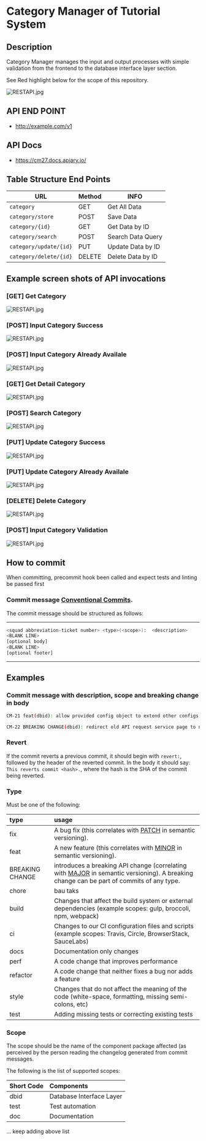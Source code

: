 # Category Manager of Tutorial System

## Description 

Category Manager manages the input and output processes with simple validation from the frontend to the database interface layer section.

See Red highlight below for the scope of this repository.

![RESTAPI.jpg](images/Content_Manager.png)

## API END POINT
* http://example.com/v1

## API Docs
* https://cm27.docs.apiary.io/

## Table Structure End Points
| URL                            | Method | INFO              |
| ------------------------------ | ------ | ----------------- |
| `category`             | GET    | Get All Data      |
| `category/store`       | POST   | Save Data         |
| `category/{id}`        | GET    | Get Data by ID    |
| `category/search`      | POST   | Search Data Query |
| `category/update/{id}` | PUT    | Update Data by ID |
| `category/delete/{id}` | DELETE | Delete Data by ID |


## Example screen shots of API invocations

### [GET] Get Category
![RESTAPI.jpg](images/01-get-category.png)

### [POST] Input Category Success
![RESTAPI.jpg](images/02-post-category-success.png)

### [POST] Input Category Already Availale
![RESTAPI.jpg](images/03-post-category-already-available.png)

### [GET] Get Detail Category
![RESTAPI.jpg](images/04-get-detail-category.png)

### [POST] Search Category
![RESTAPI.jpg](images/05-post-search-category.png)

### [PUT] Update Category Success
![RESTAPI.jpg](images/06-put-update-category-success.png)

### [PUT] Update Category Already Availale
![RESTAPI.jpg](images/07-put-update-category-already-availabe.png)

### [DELETE] Delete Category
![RESTAPI.jpg](images/08-delete-category.png)

### [POST] Input Category Validation
![RESTAPI.jpg](images/09-post-category-validation.png)


## How to commit

When committing, precommit hook been called and expect tests and linting be passed first

### Commit message [Conventional Commits](https://conventionalcommits.org/).

The commit message should be structured as follows:

---

```bash
<squad abbreviation-ticket number> <type>(<scope>):  <description>
<BLANK LINE>
[optional body]
<BLANK LINE>
[optional footer]
```

---

## Examples

### Commit message with description, scope and breaking change in body

```bash
CM-21 feat(dbid): allow provided config object to extend other configs

CM-22 BREAKING CHANGE(dbid): redirect old API request service page to new version
```

### Revert

If the commit reverts a previous commit, it should begin with `revert:`, followed by the header of the reverted commit. In the body it should say: `This reverts commit <hash>.`, where the hash is the SHA of the commit being reverted.

### Type

Must be one of the following:

| type            | usage                                                                                                                                                                 |
| :-------------- | :-------------------------------------------------------------------------------------------------------------------------------------------------------------------- |
| fix             | A bug fix (this correlates with [PATCH](http://semver.org/#summary) in semantic versioning).                                                                          |
| feat            | A new feature (this correlates with [MINOR](http://semver.org/#summary) in semantic versioning).                                                                      |
| BREAKING CHANGE | introduces a breaking API change (correlating with [MAJOR](http://semver.org/#summary) in semantic versioning). A breaking change can be part of commits of any type. |
| chore           | bau taks                                                                                                                                                              |
| build           | Changes that affect the build system or external dependencies (example scopes: gulp, broccoli, npm, webpack)                                                          |
| ci              | Changes to our CI configuration files and scripts (example scopes: Travis, Circle, BrowserStack, SauceLabs)                                                           |
| docs            | Documentation only changes                                                                                                                                            |
| perf            | A code change that improves performance                                                                                                                               |
| refactor        | A code change that neither fixes a bug nor adds a feature                                                                                                             |
| style           | Changes that do not affect the meaning of the code (white-space, formatting, missing semi-colons, etc)                                                                |
| test            | Adding missing tests or correcting existing tests                                                                                                                     |

### Scope

The scope should be the name of the component package affected (as perceived by the person reading the changelog generated from commit messages.

The following is the list of supported scopes:

| Short Code | Components               |
| :--------- | :----------------------- |
| dbid       | Database Interface Layer |
| test       | Test automation          |
| doc        | Documentation            |
... keep adding above list
